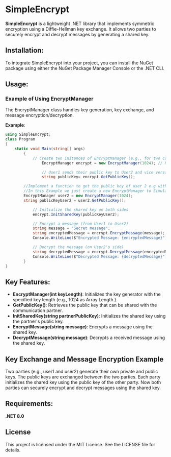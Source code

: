 # SimpleEncrypt
**SimpleEncrypt** is a lightweight .NET library that implements symmetric encryption using a Diffie-Hellman key exchange. It allows two parties to securely encrypt and decrypt messages by generating a shared key.

## Installation:
To integrate SimpleEncrypt into your project, you can install the NuGet package using either the NuGet Package Manager Console or the .NET CLI.

## Usage:
### Example of Using EncryptManager
The EncryptManager class handles key generation, key exchange, and message encryption/decryption.

**Example**:

```csharp
using SimpleEncrypt;
class Program
{
	static void Main(string[] args)
        {
        	// Create two instances of EncryptManager (e.g., for two communication partners)
                EncryptManager encrypt = new EncryptManager(1024); // Key length in charakters

                // User1 sends their public key to User2 and vice versa
                string publicKey= encrypt.GetPublicKey();

		//Implement a function to get the public key of user 2 e.g with TcpClient
		//In this Example we just create a new EncryptManager to Simulate a second user
		EncryptManager user2 = new EncryptManager(1024);
		string publicKeyUser2 = user2.GetPublicKey(); 

        	// Initialize the shared key on both sides
        	encrypt.InitSharedKey(publicKeyUser2);

        	// Encrypt a message (from User1 to User2)
        	string message = "Secret message";
        	string encryptedMessage = encrypt.EncryptMessage(message);
        	Console.WriteLine($"Encrypted Message: {encryptedMessage}");

        	// Decrypt the message (on User2's side)
        	string decryptedMessage = encrypt.DecryptMessage(encryptedMessage);
        	Console.WriteLine($"Decrypted Message: {decryptedMessage}");
    	}
}
```

## Key Features:
- **EncryptManager(int keyLength)**: Initializes the key generator with the specified key length (e.g., 1024 as Array Length ).
- **GetPublicKey()**: Retrieves the public key that can be shared with the communication partner.
- **InitSharedKey(string partnerPublicKey)**: Initializes the shared key using the partner's public key.
- **EncryptMessage(string message)**: Encrypts a message using the shared key.
- **DecryptMessage(string message)**: Decrypts a received message using the shared key.

## Key Exchange and Message Encryption Example
Two parties (e.g., user1 and user2) generate their own private and public keys.
The public keys are exchanged between the two parties.
Each party initializes the shared key using the public key of the other party.
Now both parties can securely encrypt and decrypt messages using the shared key.

## Requirements:
**.NET 8.0**

## License
This project is licensed under the MIT License. See the LICENSE file for details.


